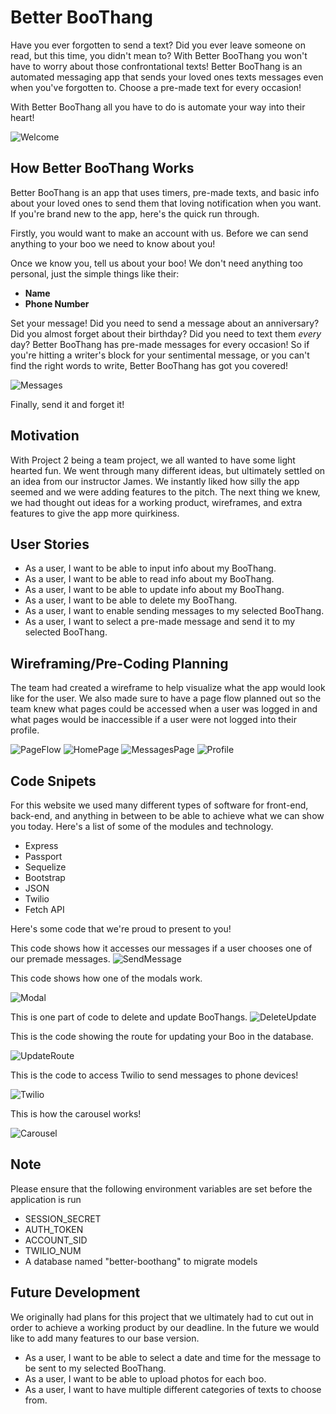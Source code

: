 # Better BooThang
Have you ever forgotten to send a text? Did you ever leave someone on read, but this time, you didn't mean to? With Better BooThang you won't have to worry about those confrontational texts! Better BooThang is an automated messaging app that sends your loved ones texts messages even when you've forgotten to. Choose a pre-made text for every occasion!

With Better BooThang all you have to do is automate your way into their heart!

![Welcome](public/images/Welcome.png)

## How Better BooThang Works
Better BooThang is an app that uses timers, pre-made texts, and basic info about your loved ones to send them that loving notification when you want. If you're brand new to the app, here's the quick run through.

Firstly, you would want to make an account with us. Before we can send anything to your boo we need to know about you!

Once we know you, tell us about your boo! We don't need anything too personal, just the simple things like their:
- **Name**
- **Phone Number**

Set your message! Did you need to send a message about an anniversary? Did you almost forget about their birthday? Did you need to text them *every* day? Better BooThang has pre-made messages for every occasion! So if you're hitting a writer's block for your sentimental message, or you can't find the right words to write, Better BooThang has got you covered!

![Messages](public/images/Messages.png)

Finally, send it and forget it!

## Motivation
With Project 2 being a team project, we all wanted to have some light hearted fun. We went through many different ideas, but ultimately settled on an idea from our instructor James. We instantly liked how silly the app seemed and we were adding features to the pitch. The next thing we knew, we had thought out ideas for a working product, wireframes, and extra features to give the app more quirkiness.

## User Stories
- As a user, I want to be able to input info about my BooThang.
- As a user, I want to be able to read info about my BooThang.
- As a user, I want to be able to update info about my BooThang.
- As a user, I want to be able to delete my BooThang.
- As a user, I want to enable sending messages to my selected BooThang.
- As a user, I want to select a pre-made message and send it to my selected BooThang.

## Wireframing/Pre-Coding Planning
The team had created a wireframe to help visualize what the app would look like for the user. We also made sure to have a page flow planned out so the team knew what pages could be accessed when a user was logged in and what pages would be inaccessible if a user were not logged into their profile.

![PageFlow](public/images/PageFlow.png)
![HomePage](public/images/BBTHome.png)
![MessagesPage](public/images/BBTMessages.png)
![Profile](public/images/BBTProfile.png)

## Code Snipets
For this website we used many different types of software for front-end, back-end, and anything in between to be able to achieve what we can show you today. Here's a list of some of the modules and technology.
- Express
- Passport
- Sequelize
- Bootstrap
- JSON
- Twilio
- Fetch API

Here's some code that we're proud to present to you!

This code shows how it accesses our messages if a user chooses one of our premade messages.
![SendMessage](public/images/SendMessage.png)

This code shows how one of the modals work.

![Modal](public/images/JSModal.png)

This is one part of code to delete and update BooThangs.
![DeleteUpdate](public/images/DeleteAndUpdate.png)

This is the code showing the route for updating your Boo in the database.

![UpdateRoute](public/images/UpdateRoute.png)

This is the code to access Twilio to send messages to phone devices!

![Twilio](public/images/Twilio.png)

This is how the carousel works!

![Carousel](public/images/Carousel.png)

## Note
Please ensure that the following environment variables are set before the application is run
- SESSION_SECRET
- AUTH_TOKEN
- ACCOUNT_SID
- TWILIO_NUM
- A database named "better-boothang" to migrate models

## Future Development
We originally had plans for this project that we ultimately had to cut out in order to achieve a working product by our deadline. In the future we would like to add many features to our base version.
- As a user, I want to be able to select a date and time for the message to be sent to my selected BooThang.
- As a user, I want to be able to upload photos for each boo.
- As a user, I want to have multiple different categories of texts to choose from.
